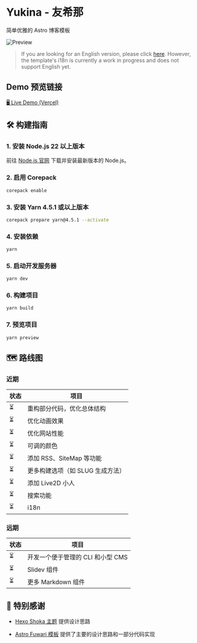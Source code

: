 # Yukina - 友希那
简单优雅的 Astro 博客模板

![Preview](https://s2.loli.net/2024/11/23/uKgnwaWxeZ7RbP5.jpg)

> If you are looking for an English version, please click [here](https://github.com/WhitePaper233/yukina/blob/main/README_en.md). However, the template's i18n is currently a work in progress and does not support English yet.
>

## Demo 预览链接
[🖥️ Live Demo (Vercel)](yukina-blog.vercel.app)

## 🛠️ 构建指南

### 1. 安装 Node.js 22 以上版本

前往 [Node.js 官网](https://nodejs.org/) 下载并安装最新版本的 Node.js。

### 2. 启用 Corepack

```bash
corepack enable
```
### 3. 安装 Yarn 4.5.1 或以上版本

```bash
corepack prepare yarn@4.5.1 --activate
```

### 4. 安装依赖

```bash
yarn
```

### 5. 启动开发服务器

```bash
yarn dev
```

### 6. 构建项目

```bash
yarn build
```

### 7. 预览项目

```bash
yarn preview
```

## 🗺️ 路线图

### 近期

| 状态 | 项目 |
| --- | --- |
| ⏳ | 重构部分代码，优化总体结构 |
| ⏳ | 优化动画效果 |
| ⏳ | 优化网站性能 |
| ⏳ | 可调的颜色 |
| ⏳ | 添加 RSS、SiteMap 等功能 |
| ⏳ | 更多构建选项（如 SLUG 生成方法） |
| ⏳ | 添加 Live2D 小人 |
| ⏳ | 搜索功能 |
| ⏳ | i18n |

### 远期

| 状态 | 项目 |
| --- | --- |
| ⏳ | 开发一个便于管理的 CLI 和小型 CMS |
| ⏳ | Slidev 组件 |
| ⏳ | 更多 Markdown 组件 |


## 🙏 特别感谢

- [Hexo Shoka 主题](https://github.com/amehime/hexo-theme-shoka) 提供设计思路

- [Astro Fuwari 模板](https://github.com/saicaca/fuwari) 提供了主要的设计思路和一部分代码实现

